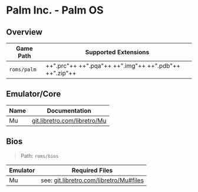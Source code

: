 # Palm Inc. - Palm OS

## Overview

| Game Path | Supported Extensions |
| --- | --- |
| `roms/palm` | ++".prc"++ ++".pqa"++ ++".img"++ ++".pdb"++ ++".zip"++ |

## Emulator/Core

| Name | Documentation |
| --- | --- |
| Mu | [git.libretro.com/libretro/Mu](https://git.libretro.com/libretro/Mu/) |

## Bios

> Path: `roms/bios`

| Emulator | Required Files |
| -- | -- |
| Mu | see: [git.libretro.com/libretro/Mu#files](https://git.libretro.com/libretro/Mu#files) |
